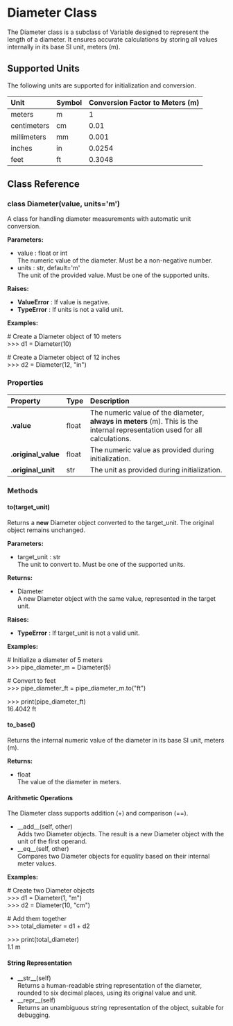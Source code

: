 # **Diameter Class**

The Diameter class is a subclass of Variable designed to represent the length of a diameter. It ensures accurate calculations by storing all values internally in its base SI unit, meters (m).

## **Supported Units**

The following units are supported for initialization and conversion.

| Unit | Symbol | Conversion Factor to Meters (m) |
| :---- | :---- | :---- |
| meters | m | 1 |
| centimeters | cm | 0.01 |
| millimeters | mm | 0.001 |
| inches | in | 0.0254 |
| feet | ft | 0.3048 |

## **Class Reference**

### **class Diameter(value, units='m')**

A class for handling diameter measurements with automatic unit conversion.

**Parameters:**

* value : float or int  
  The numeric value of the diameter. Must be a non-negative number.  
* units : str, default='m'  
  The unit of the provided value. Must be one of the supported units.

**Raises:**

* **ValueError** : If value is negative.  
* **TypeError** : If units is not a valid unit.

**Examples:**

\# Create a Diameter object of 10 meters  
\>\>\> d1 \= Diameter(10)

\# Create a Diameter object of 12 inches  
\>\>\> d2 \= Diameter(12, "in")

### **Properties**

| Property | Type | Description |
| :---- | :---- | :---- |
| **.value** | float | The numeric value of the diameter, **always in meters** (m). This is the internal representation used for all calculations. |
| **.original\_value** | float | The numeric value as provided during initialization. |
| **.original\_unit** | str | The unit as provided during initialization. |

### **Methods**

#### **to(target\_unit)**

Returns a **new** Diameter object converted to the target\_unit. The original object remains unchanged.

**Parameters:**

* target\_unit : str  
  The unit to convert to. Must be one of the supported units.

**Returns:**

* Diameter  
  A new Diameter object with the same value, represented in the target unit.

**Raises:**

* **TypeError** : If target\_unit is not a valid unit.

**Examples:**

\# Initialize a diameter of 5 meters  
\>\>\> pipe\_diameter\_m \= Diameter(5)

\# Convert to feet  
\>\>\> pipe\_diameter\_ft \= pipe\_diameter\_m.to("ft")

\>\>\> print(pipe\_diameter\_ft)  
16.4042 ft

#### **to\_base()**

Returns the internal numeric value of the diameter in its base SI unit, meters (m).

**Returns:**

* float  
  The value of the diameter in meters.

#### **Arithmetic Operations**

The Diameter class supports addition (+) and comparison (==).

* \_\_add\_\_(self, other)  
  Adds two Diameter objects. The result is a new Diameter object with the unit of the first operand.  
* \_\_eq\_\_(self, other)  
  Compares two Diameter objects for equality based on their internal meter values.

**Examples:**

\# Create two Diameter objects  
\>\>\> d1 \= Diameter(1, "m")  
\>\>\> d2 \= Diameter(10, "cm")

\# Add them together  
\>\>\> total\_diameter \= d1 \+ d2

\>\>\> print(total\_diameter)  
1.1 m

#### **String Representation**

* \_\_str\_\_(self)  
  Returns a human-readable string representation of the diameter, rounded to six decimal places, using its original value and unit.  
* \_\_repr\_\_(self)  
  Returns an unambiguous string representation of the object, suitable for debugging.
